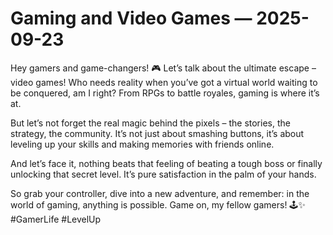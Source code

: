 # Gaming and Video Games — 2025-09-23

Hey gamers and game-changers! 🎮 Let’s talk about the ultimate escape – video games! Who needs reality when you’ve got a virtual world waiting to be conquered, am I right? From RPGs to battle royales, gaming is where it’s at.

But let’s not forget the real magic behind the pixels – the stories, the strategy, the community. It’s not just about smashing buttons, it’s about leveling up your skills and making memories with friends online.

And let’s face it, nothing beats that feeling of beating a tough boss or finally unlocking that secret level. It’s pure satisfaction in the palm of your hands.

So grab your controller, dive into a new adventure, and remember: in the world of gaming, anything is possible. Game on, my fellow gamers! 🕹️✨ #GamerLife #LevelUp